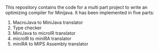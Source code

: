 This repository contains the code for a multi part project to write an optimizing compiler for Minijava. It has been implemented in five parts: 
1. MacroJava to MiniJava translator
2. Type checker
3. MiniJava to microIR translator
4. microIR to miniRA translator
5. miniRA to MIPS Assembly translator

